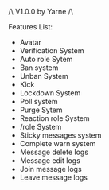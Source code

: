 /\ V1.0.0 by Yarne /\

Features List:
- Avatar
- Verification System
- Auto role Sytem
- Ban system
- Unban System
- Kick
- Lockdown System
- Poll system
- Purge Sytem   
- Reaction role System
- /role System
- Sticky messages system
- Complete warn system
- Message delete logs 
- Message edit logs
- Join message logs
- Leave message logs
